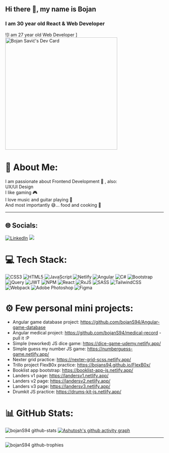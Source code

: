 ## Hi there 👋, my name is Bojan
### I am 30 year old React & Web Developer 
![I am 27 year old Web Developer ]
<a href="https://app.daily.dev/bojans"><img src="https://api.daily.dev/devcards/v2/snNteHi51r7txAzKSZ7vm.png?r=y3y&type=default" width="356" alt="Bojan Savić's Dev Card"/></a>

# 💫 About Me:
I am passionate about Frontend Development 📑 , also:<br>UX/UI Design<br>I like gaming 🎮<br>I love music and guitar playing 🎸<br>And most importantly 😅... food and cooking 🍲

---

## 🌐 Socials:
[![LinkedIn](https://img.shields.io/badge/LinkedIn-%230077B5.svg?logo=linkedin&logoColor=white)](https://linkedin.com/in/bojan-savić-2687a519b) [![](https://visitcount.itsvg.in/api?id=bojanS94&icon=5&color=0)](https://visitcount.itsvg.in)

# 💻 Tech Stack:
![CSS3](https://img.shields.io/badge/css3-%231572B6.svg?style=for-the-badge&logo=css3&logoColor=white) ![HTML5](https://img.shields.io/badge/html5-%23E34F26.svg?style=for-the-badge&logo=html5&logoColor=white) ![JavaScript](https://img.shields.io/badge/javascript-%23323330.svg?style=for-the-badge&logo=javascript&logoColor=%23F7DF1E) ![Netlify](https://img.shields.io/badge/netlify-%23000000.svg?style=for-the-badge&logo=netlify&logoColor=#00C7B7) ![Angular](https://img.shields.io/badge/angular-%23DD0031.svg?style=for-the-badge&logo=angular&logoColor=white) ![C#](https://img.shields.io/badge/c%23-%23239120.svg?style=for-the-badge&logo=c-sharp&logoColor=white) ![Bootstrap](https://img.shields.io/badge/bootstrap-%23563D7C.svg?style=for-the-badge&logo=bootstrap&logoColor=white) ![jQuery](https://img.shields.io/badge/jquery-%230769AD.svg?style=for-the-badge&logo=jquery&logoColor=white) ![JWT](https://img.shields.io/badge/JWT-black?style=for-the-badge&logo=JSON%20web%20tokens) ![NPM](https://img.shields.io/badge/NPM-%23000000.svg?style=for-the-badge&logo=npm&logoColor=white) ![React](https://img.shields.io/badge/react-%2320232a.svg?style=for-the-badge&logo=react&logoColor=%2361DAFB) ![RxJS](https://img.shields.io/badge/rxjs-%23B7178C.svg?style=for-the-badge&logo=reactivex&logoColor=white) ![SASS](https://img.shields.io/badge/SASS-hotpink.svg?style=for-the-badge&logo=SASS&logoColor=white) ![TailwindCSS](https://img.shields.io/badge/tailwindcss-%2338B2AC.svg?style=for-the-badge&logo=tailwind-css&logoColor=white) ![Webpack](https://img.shields.io/badge/webpack-%238DD6F9.svg?style=for-the-badge&logo=webpack&logoColor=black) ![Adobe Photoshop](https://img.shields.io/badge/adobephotoshop-%2331A8FF.svg?style=for-the-badge&logo=adobephotoshop&logoColor=white) 	![Figma](https://img.shields.io/badge/figma-%23F24E1E.svg?style=for-the-badge&logo=figma&logoColor=white)

# ⚙ Few personal mini projects:
- Angular game database project: https://github.com/bojanS94/Angular-game-database
- Angular medical project: https://github.com/bojanS94/medical-record - pull it :P
- Simple (reworked) JS dice game: https://dice-game-udemy.netlify.app/
- Simple guess my number JS game: https://numberguess-game.netlify.app/
- Nexter grid practice: https://nexter-grid-scss.netlify.app/
- Trillo project FlexB0x practice: https://bojans94.github.io/FlexB0x/
- Booklist app bootstrap: https://booklist-app-js.netlify.app/
- Landers v1 page: https://landersv1.netlify.app/
- Landers v2 page: https://landersv2.netlify.app/
- Landers v3 page: https://landersv3.netlify.app/
- Drumkit JS practice: https://drums-kit-js.netlify.app/

# 📊 GitHub Stats:
![bojanS94 github-stats](https://stats.dooboo.io/api/github-stats-advanced?login=bojanS94)
[![Ashutosh's github activity graph](https://github-readme-activity-graph.vercel.app/graph?username=bojanS94&theme=vue)](https://github.com/bojanS94/github-readme-activity-graph)

---
![bojanS94 github-trophies](https://stats.dooboo.io/api/github-trophies?login=bojanS94)

